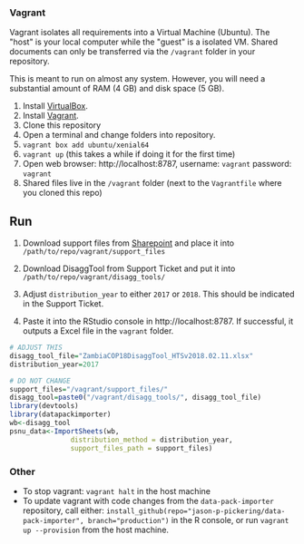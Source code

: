 ### Vagrant

Vagrant isolates all requirements into a Virtual Machine (Ubuntu). The "host" is your local computer while the "guest" is a isolated VM. Shared documents can only be transferred via the `/vagrant` folder in your repository.

This is meant to run on almost any system. However, you will need a substantial amount of RAM (4 GB) and disk space (5 GB).

1. Install [VirtualBox](https://www.virtualbox.org/wiki/Downloads).
2. Install [Vagrant](https://www.vagrantup.com/downloads).
3. Clone this repository
4. Open a terminal and change folders into repository.
5. `vagrant box add ubuntu/xenial64`
6. `vagrant up` (this takes a while if doing it for the first time)
7. Open web browser: http://localhost:8787, username: `vagrant` password: `vagrant`
8. Shared files live in the `/vagrant` folder (next to the `Vagrantfile` where you cloned this repo)

## Run

1. Download support files from [Sharepoint](https://www.pepfar.net/Project-Pages/collab-38/Shared%20Documents/Forms/AllItems.aspx?RootFolder=%2FProject-Pages%2Fcollab-38%2FShared%20Documents%2FCOP18%20Target%20Setting%20Process%20Improvement%2FImport%20Team&FolderCTID=0x012000C4AC9B35DC4AB84FAEEF47AE703A28CE00C799CA85D140EF45960B9C47CE99E19F&View=%7BA8BAC8D0-846B-4EFE-8763-758855081F5D%7D&InitialTabId=Ribbon%2EDocument&VisibilityContext=WSSTabPersistence#InplviewHasha8bac8d0-846b-4efe-8763-758855081f5d=RootFolder%3D%252FProject%252DPages%252Fcollab%252D38%252FShared%2520Documents%252FCOP18%2520Target%2520Setting%2520Process%2520Improvement%252FImport%2520Team) and place it into `/path/to/repo/vagrant/support_files`

2. Download DisaggTool from Support Ticket and put it into `/path/to/repo/vagrant/disagg_tools/`

3. Adjust `distribution_year` to either `2017` or `2018`. This should be indicated in the Support Ticket.

4. Paste it into the RStudio console in http://localhost:8787. If successful, it outputs a Excel file in the `vagrant` folder.


```R
# ADJUST THIS
disagg_tool_file="ZambiaCOP18DisaggTool_HTSv2018.02.11.xlsx"
distribution_year=2017

# DO NOT CHANGE
support_files="/vagrant/support_files/"
disagg_tool=paste0("/vagrant/disagg_tools/", disagg_tool_file)
library(devtools)
library(datapackimporter)
wb<-disagg_tool
psnu_data<-ImportSheets(wb,
               distribution_method = distribution_year,
               support_files_path = support_files)
```

### Other

- To stop vagrant: `vagrant halt` in the host machine
- To update vagrant with code changes from the `data-pack-importer` repository, call either: `install_github(repo="jason-p-pickering/data-pack-importer", branch="production")` in the R console, or run `vagrant up --provision` from the host machine.